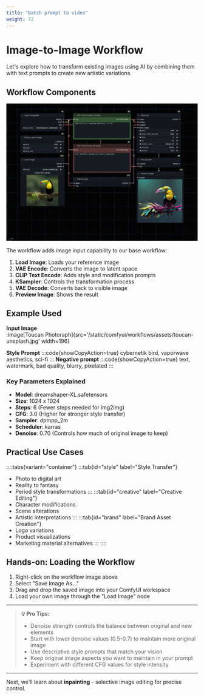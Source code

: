 ```yaml
---
title: "Batch prompt to video"
weight: 72
---
```


# Image-to-Image Workflow

Let's explore how to transform existing images using AI by combining them with text prompts to create new artistic variations.

## Workflow Components
![Image-to-Image Workflow](/static/comfyui/workflows/2_image_to_image.png)

The workflow adds image input capability to our base workflow:
1. **Load Image**: Loads your reference image
2. **VAE Encode**: Converts the image to latent space
3. **CLIP Text Encode**: Adds style and modification prompts
4. **KSampler**: Controls the transformation process
5. **VAE Decode**: Converts back to visible image
6. **Preview Image**: Shows the result

## Example Used
**Input Image**  
:image[Toucan Photoraph]{src='/static/comfyui/workflows/assets/toucan-unsplash.jpg' width=196}

**Style Prompt**
:::code{showCopyAction=true}
cybernetik bird, vaporwave aesthetics, sci-fi
:::
**Negative prompt**
:::code{showCopyAction=true}
text, watermark, bad quality, blurry, pixelated
:::

### Key Parameters Explained
- **Model**: dreamshaper-XL.safetensors
- **Size**: 1024 x 1024
- **Steps**: 6 (Fewer steps needed for img2img)
- **CFG**: 3.0 (Higher for stronger style transfer)
- **Sampler**: dpmpp_2m
- **Scheduler**: karras
- **Denoise**: 0.70 (Controls how much of original image to keep)

## Practical Use Cases

::::tabs{variant="container"}
:::tab{id="style" label="Style Transfer"}
- Photo to digital art
- Reality to fantasy
- Period style transformations
:::
:::tab{id="creative" label="Creative Editing"}
- Character modifications
- Scene alterations
- Artistic interpretations
:::
:::tab{id="brand" label="Brand Asset Creation"}
- Logo variations
- Product visualizations
- Marketing material alternatives
:::
::::
  

## Hands-on: Loading the Workflow

1. Right-click on the workflow image above
2. Select "Save Image As..."
3. Drag and drop the saved image into your ComfyUI workspace
4. Load your own image through the "Load Image" node

---

> **💡 Pro Tips:**
> - Denoise strength controls the balance between original and new elements
> - Start with lower denoise values (0.5-0.7) to maintain more original image
> - Use descriptive style prompts that match your vision
> - Keep original image aspects you want to maintain in your prompt
> - Experiment with different CFG values for style intensity

---

Next, we'll learn about **inpainting** - selective image editing for precise control.